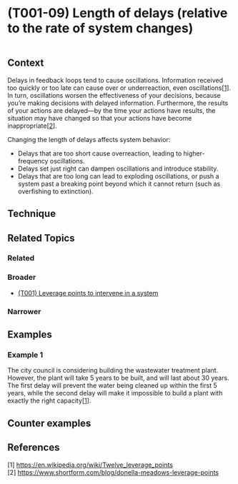 # (T001-09) Length of delays (relative to the rate of system changes)

<image>

## Context

Delays in feedback loops tend to cause oscillations. Information received too quickly or too late can cause over or underreaction, even oscillations[[1](#1)].  In turn, oscillations worsen the effectiveness of your decisions, because you’re making decisions with delayed information. Furthermore, the results of your actions are delayed—by the time your actions have results, the situation may have changed so that your actions have become inappropriate[[2](#2)].

Changing the length of delays affects system behavior:
* Delays that are too short cause overreaction, leading to higher-frequency oscillations.
* Delays set just right can dampen oscillations and introduce stability.
* Delays that are too long can lead to exploding oscillations, or push a system past a breaking point beyond which it cannot return (such as overfishing to extinction).

## Technique


## Related Topics

### Related

### Broader

* [(T001) Leverage points to intervene in a system](../(T001)%20Leverage%20points%20to%20intervene%20in%20a%20system/README.md)

### Narrower


## Examples

### Example 1

The city council is considering building the wastewater treatment plant. However, the plant will take 5 years to be built, and will last about 30 years. The first delay will prevent the water being cleaned up within the first 5 years, while the second delay will make it impossible to build a plant with exactly the right capacity[[1](#1)].

## Counter examples

<links to counter-examples>

## References

<a name="1">[1]</a> https://en.wikipedia.org/wiki/Twelve_leverage_points  
<a name="2" />[2] https://www.shortform.com/blog/donella-meadows-leverage-points